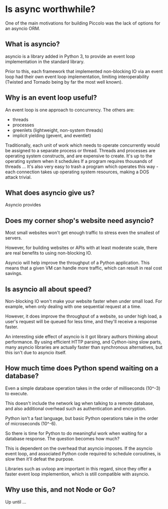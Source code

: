 # Is async worthwhile?

One of the main motivations for building Piccolo was the lack of options for an asyncio ORM.

## What is asyncio?

asyncio is a library added in Python 3, to provide an event loop implementation in the standard library.

Prior to this, each framework that implemented non-blocking IO via an event loop had their own event loop implementation, limiting interoperability (Twisted and Tornado being by far the most well known).

## Why is an event loop useful?

An event loop is one approach to concurrency. The others are:

 * threads
 * processes
 * greenlets (lightweight, non-system threads)
 * implicit yielding (gevent, and eventlet)

Traditionally, each unit of work which needs to operate concurrently would be assigned to a separate process or thread. Threads and processes are operating system constructs, and are expensive to create. It's up to the operating system when it schedules If a program requires thousands of threads ... It's also very easy to trash a program which operates this way - each connection takes up operating system resources, making a DOS attack trivial.


## What does asyncio give us?

Asyncio provides

## Does my corner shop's website need asyncio?

Most small websites won't get enough traffic to stress even the smallest of servers.

However, for building websites or APIs with at least moderate scale, there are real benefits to using non-blocking IO.

Asyncio will help improve the throughput of a Python application. This means that a given VM can handle more traffic, which can result in real cost savings.

## Is asyncio all about speed?

Non-blocking IO won't make your website faster when under small load. For example, when only dealing with one sequential request at a time.

However, it does improve the throughput of a website, so under high load, a user's request will be queued for less time, and they'll receive a response faster.

An interesting side effect of asyncio is it got library authors thinking about performance. By using efficient HTTP parsing, and Cython-ising slow parts, many asyncio libraries are actually faster than synchronous alternatives, but this isn't due to asyncio itself.

## How much time does Python spend waiting on a database?

Even a simple database operation takes in the order of milliseconds (10^-3) to execute.

This doesn't include the network lag when talking to a remote database, and also additional overhead such as authentication and encryption.

Python isn't a fast language, but basic Python operations take in the order of microseconds (10^-6).

So there is time for Python to do meaningful work when waiting for a database response. The question becomes how much?

This is dependent on the overhead that asyncio imposes. If the asyncio event loop, and associated Python code required to schedule coroutines, is slow then it'll defeat the purpose.

Libraries such as uvloop are important in this regard, since they offer a faster event loop implemention, which is still compatible with asyncio.

## Why use this, and not Node or Go?

Up until ...
